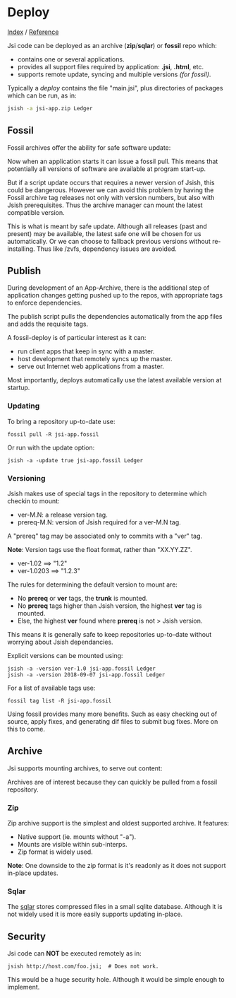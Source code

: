 Deploy
======
[Index](Index.md "Jsi Documentation Index") /  [Reference](Reference.md "Generated Command Reference")

Jsi code can be deployed as an archive (**zip**/**sqlar**) or **fossil** repo which:

- contains one or several applications.
- provides all support files required by application: **.jsi**, **.html**, etc.
- supports remote update, syncing and multiple versions *(for fossil)*.


Typically a *deploy* contains the file "main.jsi", plus directories
of packages which can be run, as in:

``` bash
jsish -a jsi-app.zip Ledger
```

## Fossil

Fossil archives offer the ability for safe software update:

Now when an application starts it can issue a fossil pull.
This means that potentially all versions of software are available
at program start-up.

But if a script update occurs that requires a newer version of Jsish, this could be dangerous.
However we can avoid this problem by having the Fossil archive tag releases not only
with version numbers, but also with Jsish prerequisites.  Thus the archive
manager can mount the latest compatible version.

This is what is meant by safe update.  Although all releases (past and present) may be available,
the latest safe one will be chosen for us automatically.
Or we can choose to fallback previous versions without re-installing.
Thus like /zvfs, dependency issues are avoided.

## Publish

During development of an App-Archive, there is the additional step
of application changes getting pushed up to the repos, with appropriate
tags to enforce dependencies.


The publish script pulls the dependencies automatically from the
app files and adds the requisite tags.

A fossil-deploy is of particular interest as it can:

- run client apps that keep in sync with a master.
- host development that remotely syncs up the master.
- serve out Internet web applications from a master.

Most importantly, deploys automatically use the latest available
version at startup.


### Updating
To bring a repository up-to-date use:

    fossil pull -R jsi-app.fossil

Or run with the update option:

    jsish -a -update true jsi-app.fossil Ledger

### Versioning
Jsish makes use of special tags in the repository to determine which checkin to mount:

  *  ver-M.N: a release version tag.
  *  prereq-M.N: version of Jsish required for a ver-M.N tag.

A "prereq" tag may be associated only to commits with a "ver" tag.

**Note**:
    Version tags use the float format, rather than "XX.YY.ZZ".

  *  ver-1.02 ==> "1.2"
  *  ver-1.0203 ==> "1.2.3"

The rules for determining the default version to mount are:

  *  No **prereq** or **ver** tags, the **trunk** is mounted.
  *  No **prereq** tags higher than Jsish version, the highest **ver** tag is mounted.
  *  Else, the highest **ver** found where **prereq** is not > Jsish version.

This means it is generally safe to keep repositories up-to-date
without worrying about Jsish dependancies.

Explicit versions can be mounted using:

    jsish -a -version ver-1.0 jsi-app.fossil Ledger
    jsish -a -version 2018-09-07 jsi-app.fossil Ledger

For a list of available tags use:

    fossil tag list -R jsi-app.fossil

Using fossil provides many more benefits.  Such as easy checking out of source,
apply fixes, and generating dif files to submit bug fixes.
More on this to come.

## Archive

Jsi supports mounting archives, to serve out content:

Archives are of interest because they can quickly be pulled from a fossil repository.

### Zip
Zip archive support is the simplest and oldest supported archive.  It features:

  *  Native support (ie. mounts without "-a").
  *  Mounts are visible within sub-interps.
  *  Zip format is widely used.

**Note**:
    One downside to the zip format is it's readonly as it does not support in-place updates.


### Sqlar
The [sqlar](https://www.sqlite.org/sqlar/doc/trunk/README) stores compressed files in a small
sqlite database.  Although it is not widely used it is more easily supports updating in-place.


## Security

Jsi code can **NOT** be executed remotely as in:

    jsish http://host.com/foo.jsi;  # Does not work.

This would be a huge security hole.
Although it would be simple enough to implement.
